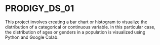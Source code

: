 # PRODIGY_DS_01

This project involves creating a bar chart or histogram to visualize the distribution of a categorical or continuous variable. In this particular case, the distribution of ages or genders in a population is visualized using Python and Google Colab.
